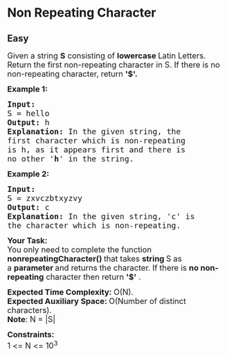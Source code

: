 # Non Repeating Character
## Easy 
<div class="problem-statement" style="user-select: auto;">
                <p style="user-select: auto;"></p><p style="user-select: auto;"><span style="font-size: 18px; user-select: auto;">Given a string <strong style="user-select: auto;">S</strong> consisting of <strong style="user-select: auto;">lowercase </strong>Latin Letters. Return the first non-repeating character in S. If there is no non-repeating character, return <strong style="user-select: auto;">'$'.</strong></span></p>

<p style="user-select: auto;"><strong style="user-select: auto;"><span style="font-size: 18px; user-select: auto;">Example 1:</span></strong></p>

<pre style="user-select: auto;"><strong style="user-select: auto;"><span style="font-size: 18px; user-select: auto;">Input:
</span></strong><span style="font-size: 18px; user-select: auto;">S = hello
<strong style="user-select: auto;">Output: </strong>h<strong style="user-select: auto;">
Explanation: </strong>In the given string, the
first character which is non-repeating
is h, as it appears first and there is
no other '<strong style="user-select: auto;">h</strong>' in the string.</span></pre>

<p style="user-select: auto;"><strong style="user-select: auto;"><span style="font-size: 18px; user-select: auto;">Example 2:</span></strong></p>

<pre style="user-select: auto;"><strong style="user-select: auto;"><span style="font-size: 18px; user-select: auto;">Input:
</span></strong><span style="font-size: 18px; user-select: auto;">S = zxvczbtxyzvy
<strong style="user-select: auto;">Output: </strong>c<strong style="user-select: auto;">
Explanation: </strong>In the given string, 'c' is
the character which is non-repeating.&nbsp;</span>
</pre>

<p style="user-select: auto;"><span style="font-size: 18px; user-select: auto;"><strong style="user-select: auto;">Your Task:</strong><br style="user-select: auto;">
You only need to complete the function<strong style="user-select: auto;"> nonrepeatingCharacter()&nbsp;</strong>that takes <strong style="user-select: auto;">string </strong>S as a&nbsp;<strong style="user-select: auto;">parameter </strong>and returns the character. If there is <strong style="user-select: auto;">no non-repeating</strong> character then return <strong style="user-select: auto;">'$'</strong> .</span></p>

<p style="user-select: auto;"><span style="font-size: 18px; user-select: auto;"><strong style="user-select: auto;">Expected Time Complexity:&nbsp;</strong>O(N).<br style="user-select: auto;">
<strong style="user-select: auto;">Expected Auxiliary Space:&nbsp;</strong>O(Number of distinct characters).<br style="user-select: auto;">
<strong style="user-select: auto;">Note</strong>: N = |S|</span></p>

<p style="user-select: auto;"><span style="font-size: 18px; user-select: auto;"><strong style="user-select: auto;">Constraints:</strong><br style="user-select: auto;">
1 &lt;= N &lt;= 10<sup style="user-select: auto;">3</sup></span></p>

<p style="user-select: auto;">&nbsp;</p>
 <p style="user-select: auto;"></p>
            </div>